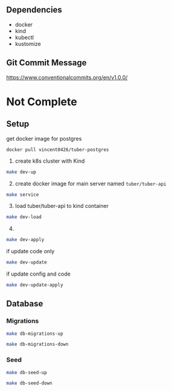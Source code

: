 ## Dependencies
- docker
- kind 
- kubectl
- kustomize

## Git Commit Message
https://www.conventionalcommits.org/en/v1.0.0/

# Not Complete
## Setup
get docker image for postgres
```
docker pull vincent0426/tuber-postgres
```
1. create k8s cluster with Kind
```sh
make dev-up
```
2. create docker image for main server named `tuber/tuber-api`
```sh
make service
```
3. load tuber/tuber-api to kind container
```sh
make dev-load
```
4. 
```sh
make dev-apply
```

if update code only
```sh
make dev-update
```
if update config and code
```sh
make dev-update-apply
```

## Database

### Migrations
```sh
make db-migrations-up

make db-migrations-down
```

### Seed
```sh
make db-seed-up

make db-seed-down
```